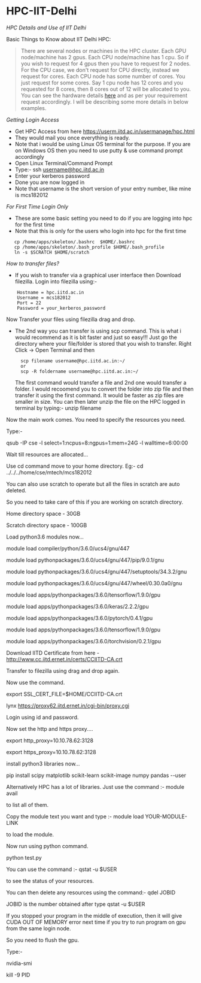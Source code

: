 # HPC-IIT-Delhi

*HPC Details and Use of IIT Delhi*

Basic Things to Know about IIT Delhi HPC:
> There are several nodes or machines in the HPC cluster. Each GPU node/machine has 2 gpus. Each CPU node/machine has 1 cpu. So if you wish to request for 4 gpus then you have to request for 2 nodes. For the CPU case, we don't request for CPU directly, instead we request for cores. Each CPU node has some number of cores. You just request for some cores. Say 1 cpu node has 12 cores and you requested for 8 cores, then 8 cores out of 12 will be allocated to you. You can see the hardware details [here](http://supercomputing.iitd.ac.in/?info) and as per your requirement request accordingly. I will be describing some more details in below examples.

*Getting Login Access*
* Get HPC Access from here https://userm.iitd.ac.in/usermanage/hpc.html
* They would mail you once everything is ready.
* Note that i would be using Linux OS terminal for the purpose. If you are on Windows OS then you need to use putty & use command prompt accordingly
* Open Linux Terminal/Command Prompt
* Type:- ssh username@hpc.iitd.ac.in
* Enter your kerberos password
* Done you are now logged in
* Note that username is the short version of your entry number, like mine is mcs182012

*For First Time Login Only*
* These are some basic setting you need to do if you are logging into hpc for the first time
* Note that this is only for the users who login into hpc for the first time
```
   cp /home/apps/skeleton/.bashrc  $HOME/.bashrc 
   cp /home/apps/skeleton/.bash_profile $HOME/.bash_profile
   ln -s $SCRATCH $HOME/scratch
```

*How to transfer files?*
* If you wish to transfer via a graphical user interface then Download filezilla. 
  Login into filezilla using:-
```
    Hostname = hpc.iitd.ac.in
    Username = mcs182012
    Port = 22
    Password = your_kerberos_password
```
  Now Transfer your files using filezilla drag and drop.
* The 2nd way you can transfer is using scp command. This is what i would recommend as it is bit faster and just so easy!!!
  Just go the directory where your file/folder is stored that you wish to transfer. Right Click -> Open Terminal and then
  ```
    scp filename username@hpc.iitd.ac.in:~/
    or
    scp -R foldername username@hpc.iitd.ac.in:~/
  ```
  The first command would transfer a file and 2nd one would transfer a folder. I would recoomend you to convert the folder into zip file and then transfer it using the first command. It would be faster as zip files are smaller in size. You can then later unzip the file on the HPC logged in terminal by typing:- unzip filename


Now the main work comes. You need to specify the resources you need.

Type:-

qsub -IP cse -l select=1:ncpus=8:ngpus=1:mem=24G -l walltime=6:00:00

Wait till resources are allocated...

Use cd command move to your home directory. Eg:- cd ../../../home/cse/mtech/mcs182012

You can also use scratch to operate but all the files in scratch are auto deleted.

So you need to take care of this if you are working on scratch directory.

Home directory space - 30GB

Scratch directory space - 100GB

Load python3.6 modules now...

module load compiler/python/3.6.0/ucs4/gnu/447 

module load pythonpackages/3.6.0/ucs4/gnu/447/pip/9.0.1/gnu

module load pythonpackages/3.6.0/ucs4/gnu/447/setuptools/34.3.2/gnu

module load pythonpackages/3.6.0/ucs4/gnu/447/wheel/0.30.0a0/gnu

module load apps/pythonpackages/3.6.0/tensorflow/1.9.0/gpu

module load apps/pythonpackages/3.6.0/keras/2.2.2/gpu

module load apps/pythonpackages/3.6.0/pytorch/0.4.1/gpu

module load apps/pythonpackages/3.6.0/tensorflow/1.9.0/gpu

module load apps/pythonpackages/3.6.0/torchvision/0.2.1/gpu


Download IITD Certificate from here - http://www.cc.iitd.ernet.in/certs/CCIITD-CA.crt

Transfer to filezilla using drag and drop again.

Now use the command.

export SSL_CERT_FILE=$HOME/CCIITD-CA.crt 

lynx https://proxy62.iitd.ernet.in/cgi-bin/proxy.cgi

Login using id and password.

Now set the http and https proxy....

export http_proxy=10.10.78.62:3128

export https_proxy=10.10.78.62:3128

install python3 libraries now...

pip install scipy matplotlib scikit-learn scikit-image numpy pandas --user

Alternatively HPC has a lot of libraries. Just use the command :- module avail

to list all of them.

Copy the module text you want and type :- module load YOUR-MODULE-LINK

to load the module.

Now run using python command.

python test.py

You can use the command :- qstat -u $USER

to see the status of your resources.

You can then delete any resources using the command:- qdel JOBID

JOBID is the number obtained after type qstat -u $USER

If you stopped your program in the middle of execution, then it will give CUDA OUT OF MEMORY error next time if you try to run program on gpu from the same login node.

So you need to flush the gpu.

Type:-

nvidia-smi

kill -9 PID

